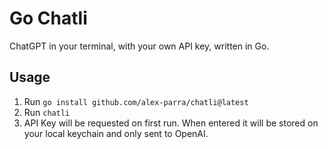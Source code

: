# Go Chatli

ChatGPT in your terminal, with your own API key, written in Go.

## Usage
1. Run `go install github.com/alex-parra/chatli@latest`
2. Run `chatli`
3. API Key will be requested on first run. 
  When entered it will be stored on your local keychain and only sent to OpenAI.
